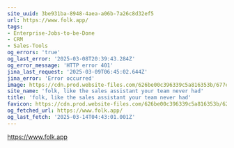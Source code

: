 ```yaml
---
site_uuid: 3be931ba-8948-4aea-a06b-7a26c8d32ef5
url: https://www.folk.app/
tags:
- Enterprise-Jobs-to-be-Done
- CRM
- Sales-Tools
og_errors: 'true'
og_last_error: '2025-03-08T20:39:43.284Z'
og_error_message: 'HTTP error 401'
jina_last_request: '2025-03-09T06:45:02.644Z'
jina_error: 'Error occurred'
image: https://cdn.prod.website-files.com/626be00c396339c5a816353b/677e4924b4b4eb32886d59ca_Open-graph.webp
site_name: 'folk, like the sales assistant your team never had'
title: 'folk, like the sales assistant your team never had'
favicon: https://cdn.prod.website-files.com/626be00c396339c5a816353b/627223f84c4e9cc1487b2714_favBlackPng.png
og_fetched_url: https://www.folk.app/
og_last_fetch: '2025-03-14T04:43:01.001Z'
---
```


https://www.folk.app
